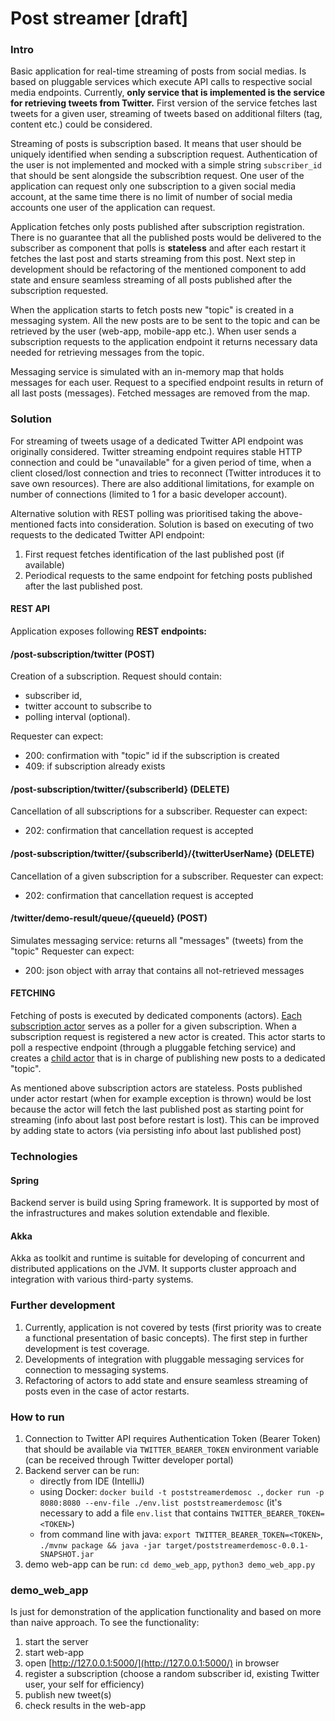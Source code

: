 # Post streamer [draft]

### Intro
Basic application for real-time streaming of posts from social medias. Is based on
pluggable services which execute API calls to respective social media endpoints.
Currently, **only service that is implemented is the service for retrieving tweets from Twitter.**
First version of the service fetches last tweets for a given user, 
streaming of tweets based on additional filters (tag, content etc.) could be considered.

Streaming of posts is subscription based. It means that user should be uniquely identified when sending a
subscription request. Authentication of the user is not implemented and mocked with a simple string `subscriber_id` that should 
be sent alongside the subscribtion request. One user of the application can request only one subscription to a given
 social media account, at the same time there is no limit of number of social media accounts
 one user of the application can request. 

Application fetches only posts published after subscription registration. There is no guarantee
that all the published posts would be delivered to the subscriber as component that polls is **stateless**
and after each restart it fetches the last post and starts streaming from this post. Next step in development should be
refactoring of the mentioned component to add state and ensure seamless streaming of all posts published 
after the subscription requested. 

When the application starts to fetch posts new "topic" is created in a messaging system. All the new posts
are to be sent to the topic and can be retrieved by the user (web-app, mobile-app etc.). When user sends a subscription requests
to the application endpoint it returns necessary data needed for retrieving messages from the topic.

Messaging service is simulated with an in-memory map that holds messages for each user. Request to a specified endpoint 
results in return of all last posts (messages). Fetched messages are removed from the map. 

### Solution
For streaming of tweets usage of a dedicated Twitter API endpoint was originally considered. Twitter 
streaming endpoint requires stable HTTP connection and could be "unavailable" for a given period of time,
when a client closed/lost connection and tries to reconnect (Twitter introduces it to save own resources). There are also
additional limitations, for example on number of connections (limited to 1 for a basic developer account). 

Alternative solution with REST polling was prioritised taking the above-mentioned facts into consideration. Solution is 
based on executing of two requests to the dedicated Twitter API endpoint:
1. First request fetches identification of the last published post (if available)
2. Periodical requests to the same endpoint for fetching posts published after the last published post. 

#### REST API
Application exposes following **REST endpoints:**
#### /post-subscription/twitter (POST)
Creation of a subscription. Request should contain:
* subscriber id, 
* twitter account to subscribe to
* polling interval (optional). 

Requester can expect: 
* 200: confirmation with "topic" id if the subscription is created 
* 409: if subscription already exists

#### /post-subscription/twitter/{subscriberId} (DELETE)
Cancellation of all subscriptions for a subscriber.
Requester can expect: 
* 202: confirmation that cancellation request is accepted

#### /post-subscription/twitter/{subscriberId}/{twitterUserName} (DELETE)
Cancellation of a given subscription for a subscriber.
Requester can expect: 
* 202: confirmation that cancellation request is accepted

#### /twitter/demo-result/queue/{queueId} (POST)
Simulates messaging service: returns all "messages" (tweets) from the "topic"
Requester can expect: 
* 200: json object with array that contains all not-retrieved messages

#### FETCHING
Fetching of posts is executed by dedicated components (actors). [Each subscription actor] serves as a poller for a given subscription. 
When a subscription request is registered a new actor is created. This actor starts to poll a respective endpoint (through a 
pluggable fetching service) and creates a [child actor] that is in charge of publishing new posts to a dedicated "topic".

As mentioned above subscription actors are stateless. Posts published under actor restart (when for example exception is thrown)
would be lost because the actor will fetch the last published post as starting point for streaming (info about last post before restart
is lost). This can be improved by adding state to actors (via persisting info about last published post) 

### Technologies
#### Spring
Backend server is build using Spring framework. It is supported by most of the infrastructures and makes solution
extendable and flexible.

#### Akka
Akka as toolkit and runtime is suitable for developing of concurrent and distributed applications on the JVM. It supports
cluster approach and integration with various third-party systems. 

### Further development
1. Currently, application is not covered by tests (first priority was to create a functional presentation of basic concepts).
The first step in further development is test coverage.
2. Developments of integration with pluggable messaging services for connection to messaging systems.
3. Refactoring of actors to add state and ensure seamless streaming of posts even in the case of actor restarts.

### How to run
1. Connection to Twitter API requires Authentication Token (Bearer Token) that should be available via `TWITTER_BEARER_TOKEN`
environment variable (can be received through Twitter developer portal)
2. Backend server can be run:
    - directly from IDE (IntelliJ) 
    - using Docker: `docker build -t poststreamerdemosc .`, `docker run -p 8080:8080 --env-file ./env.list poststreamerdemosc` (it's necessary to add a file `env.list` that contains `TWITTER_BEARER_TOKEN=<TOKEN>`)
    - from command line with java: `export TWITTER_BEARER_TOKEN=<TOKEN>`, `./mvnw package && java -jar target/poststreamerdemosc-0.0.1-SNAPSHOT.jar`
3. demo web-app can be run: `cd demo_web_app`, `python3 demo_web_app.py`

### demo_web_app
Is just for demonstration of the application functionality and based on more than naive approach.
To see the functionality:
1. start the server
2. start web-app
3. open [http://127.0.0.1:5000/](http://127.0.0.1:5000/) in browser
4. register a subscription (choose a random subscriber id, existing Twitter user, your self for efficiency)
5. publish new tweet(s)
6. check results in the web-app


[Each subscription actor]: src/main/kotlin/me/contrapost/poststreamerdemosc/actors/PostSubscriptionActor.kt
[child actor]: src/main/kotlin/me/contrapost/poststreamerdemosc/actors/PostPublisherDemoActor.kt
